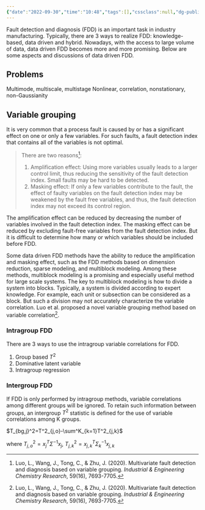 ```yaml
---
{"date":"2022-09-30","time":"10:48","tags":[],"cssclass":null,"dg-publish":true,"dg-class":"algorithm","dg-show-local-graph":true,"permalink":"/2-areas/reading/data-driven-fdd-for-complex-systems/data-driven-fault-detection-and-diagnosis-for-complex-system/","dgHomeLink":true,"dgPassFrontmatter":true,"dgShowLocalGraph":true,"dgShowBacklinks":true,"dgShowInlineTitle":false}
---
```



Fault detection and diagnosis (FDD) is an important task in industry manufacturing. Typically, there are 3 ways to realize FDD: knowledge-based, data driven and hybrid. Nowadays, with the access to large volume of data, data driven FDD becomes more and more promising. Below are some aspects and discussions of data driven FDD.

## Problems

Multimode, multiscale, multistage
Nonlinear, correlation, nonstationary, non-Gaussianity

## Variable grouping

It is very common that a process fault is caused by or has a significant effect on one or only a few variables. For such faults, a fault detection index that contains all of the variables is not optimal.

> There are two reasons[^1]:
>
> 1. Amplification effect: Using more variables usually leads to a larger control limit, thus reducing the sensitivity of the fault detection index. Small faults may be hard to be detected.
> 2. Masking effect: If only a few variables contribute to the fault, the effect of faulty variables on the fault detection index may be weakened by the fault free variables, and thus, the fault detection index may not exceed its control region.

The amplification effect can be reduced by  decreasing the number of variables involved in the fault detection index. The masking effect can be reduced by excluding fault-free variables from the fault detection index. But it is difficult to determine how many or which variables should be included before FDD.

Some data driven FDD methods have the ability to reduce the amplification and masking effect, such as the FDD methods based on dimension reduction, sparse modeling, and multiblock modeling. Among these methods, multiblock modeling is a promising and especially useful method for large scale systems.  The key to multiblock modeling is how to divide a system into blocks. Typically, a system is divided according to expert knowledge. For example, each unit or subsection can be considered as a block. But such a division may not accurately characterize the variable correlation. Luo et al. proposed a novel variable grouping method based on variable correlation[^1].

### Intragroup FDD

There are 3 ways to use the intragroup variable correlations for FDD.

1. Group based $T^2$
2. Dominative latent variable
3. Intragroup regression

### Intergroup FDD

If FDD is only performed by intragroup methods, variable correlations among different groups will be ignored. To retain such information between groups, an intergroup $T^2$ statistic is defined for the use of variable correlations among K groups.

$T_{bg,j}^2=T^2_{j,o}-\sum^K_{k=1}T^2_{j,k}$

where  $T^2_{j,o}=x_j^T\Sigma^{-1}x_j$, $T^2_{j,k}=x^T_{j,k}\Sigma_k^{-1}x_{j,k}$

[^1]: Luo, L., Wang, J., Tong, C., & Zhu, J. (2020). Multivariate fault detection and diagnosis based on variable grouping. *Industrial & Engineering Chemistry Research*, 59(16), 7693-7705.
